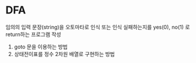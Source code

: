 # DFA
임의의 입력 문장(string)을 오토마타로 인식 또는 인식 실패하는지를 yes(0), no(1) 로 return하는 프로그램 작성
1) goto 문을 이용하는 방법
2) 상태전이표를 정수 2차원 배열로 구현하는 방법
